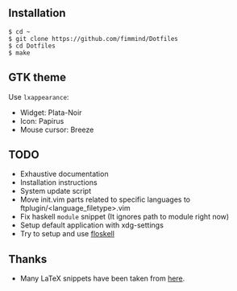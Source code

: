 ## Installation
```shell
$ cd ~
$ git clone https://github.com/fimmind/Dotfiles
$ cd Dotfiles
$ make
```

## GTK theme
Use `lxappearance`:
* Widget: Plata-Noir
* Icon: Papirus
* Mouse cursor: Breeze

## TODO
* Exhaustive documentation
* Installation instructions
* System update script
* Move init.vim parts related to specific languages to ftplugin/<language\_filetype>.vim
* Fix haskell `module` snippet (It ignores path to module right now)
* Setup default application with xdg-settings
* Try to setup and use [floskell](https://github.com/ennocramer/floskell)

## Thanks
* Many LaTeX snippets have been taken from [here](https://github.com/gillescastel/latex-snippets).

